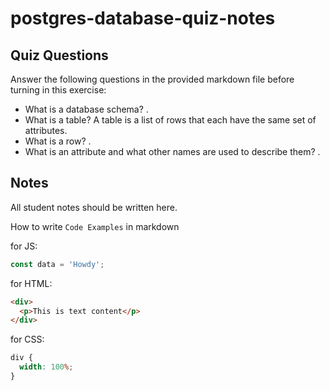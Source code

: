 # postgres-database-quiz-notes

## Quiz Questions

Answer the following questions in the provided markdown file before turning in this exercise:

- What is a database schema?
  .
- What is a table?
  A table is a list of rows that each have the same set of attributes.
- What is a row?
  .
- What is an attribute and what other names are used to describe them?
  .

## Notes

All student notes should be written here.

How to write `Code Examples` in markdown

for JS:

```javascript
const data = 'Howdy';
```

for HTML:

```html
<div>
  <p>This is text content</p>
</div>
```

for CSS:

```css
div {
  width: 100%;
}
```

